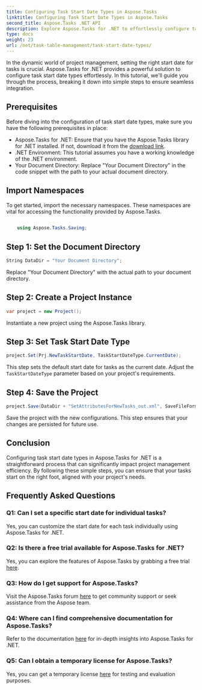 ```yaml
---
title: Configuring Task Start Date Types in Aspose.Tasks
linktitle: Configuring Task Start Date Types in Aspose.Tasks
second_title: Aspose.Tasks .NET API
description: Explore Aspose.Tasks for .NET to effortlessly configure task start date types. Optimize project management with ease. Download your free trial now!
type: docs
weight: 23
url: /net/task-table-management/task-start-date-types/
---
```

In the dynamic world of project management, setting the right start date for tasks is crucial. Aspose.Tasks for .NET provides a powerful solution to configure task start date types effortlessly. In this tutorial, we'll guide you through the process, breaking it down into simple steps to ensure seamless integration.
## Prerequisites
Before diving into the configuration of task start date types, make sure you have the following prerequisites in place:
- Aspose.Tasks for .NET: Ensure that you have the Aspose.Tasks library for .NET installed. If not, download it from the [download link](https://releases.aspose.com/tasks/net/).
- .NET Environment: This tutorial assumes you have a working knowledge of the .NET environment.
- Your Document Directory: Replace "Your Document Directory" in the code snippet with the path to your actual document directory.
## Import Namespaces
To get started, import the necessary namespaces. These namespaces are vital for accessing the functionality provided by Aspose.Tasks.
```csharp
    
    using Aspose.Tasks.Saving;
```
## Step 1: Set the Document Directory
```csharp
String DataDir = "Your Document Directory";
```
Replace "Your Document Directory" with the actual path to your document directory.
## Step 2: Create a Project Instance
```csharp
var project = new Project();
```
Instantiate a new project using the Aspose.Tasks library.
## Step 3: Set Task Start Date Type
```csharp
project.Set(Prj.NewTaskStartDate, TaskStartDateType.CurrentDate);
```
This step sets the default start date for tasks as the current date. Adjust the `TaskStartDateType` parameter based on your project's requirements.
## Step 4: Save the Project
```csharp
project.Save(DataDir + "SetAttributesForNewTasks_out.xml", SaveFileFormat.Xml);
```
Save the project with the new configurations. This step ensures that your changes are persisted for future use.
## Conclusion
Configuring task start date types in Aspose.Tasks for .NET is a straightforward process that can significantly impact project management efficiency. By following these simple steps, you can ensure that your tasks start on the right foot, aligned with your project's needs.
## Frequently Asked Questions
### Q1: Can I set a specific start date for individual tasks?
Yes, you can customize the start date for each task individually using Aspose.Tasks for .NET.
### Q2: Is there a free trial available for Aspose.Tasks for .NET?
Yes, you can explore the features of Aspose.Tasks by grabbing a free trial [here](https://releases.aspose.com/).
### Q3: How do I get support for Aspose.Tasks?
Visit the Aspose.Tasks forum [here](https://forum.aspose.com/c/tasks/15) to get community support or seek assistance from the Aspose team.
### Q4: Where can I find comprehensive documentation for Aspose.Tasks?
Refer to the documentation [here](https://reference.aspose.com/tasks/net/) for in-depth insights into Aspose.Tasks for .NET.
### Q5: Can I obtain a temporary license for Aspose.Tasks?
Yes, you can get a temporary license [here](https://purchase.aspose.com/temporary-license/) for testing and evaluation purposes.
